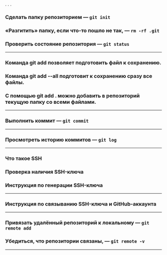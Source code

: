 . . . <br>   
### Сделать папку репозиторием — `git init`  
### «Разгитить» папку, если что-то пошло не так, — `rm -rf .git`  
### Проверить состояние репозитория — `git status`
---
### Команда git add позволяет подготовить файл к сохранению.
### Команда git add --all подготовит к сохранению сразу все файлы.
### С помощью git add . можно добавить в репозиторий текущую папку со всеми файлами.
---
### Выполнить коммит — `git commit`
---
### Просмотреть историю коммитов — `git log`
---
### Что такое SSH
### Проверка наличия SSH-ключа
### Инструкция по генерации SSH-ключа  
---
### Инструкция по связыванию SSH-ключа и GitHub-аккаунта
---
### Привязать удалённый репозиторий к локальному — `git remote add`  
### Убедиться, что репозитории связаны, — `git remote -v`   
---